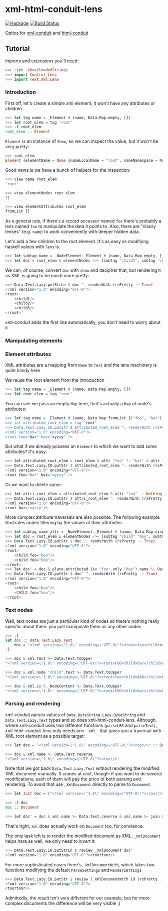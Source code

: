 xml-html-conduit-lens
=====================
[![Hackage](https://budueba.com/hackage/xml-html-conduit-lens)](https://hackage.haskell.org/package/xml-html-conduit-lens)
[![Build Status](https://secure.travis-ci.org/supki/xml-html-conduit-lens.png?branch=master)](https://travis-ci.org/supki/xml-html-conduit-lens)


Optics for [xml-conduit][0] and [html-conduit][1]

## Tutorial

Imports and extensions you'll need:

```haskell
>>> :set -XOverloadedStrings
>>> import Control.Lens
>>> import Text.Xml.Lens
```

### Introduction

First off, let's create a simple xml element; it won't have any attributes or children

```haskell
>>> let tag name = _Element # (name, Data.Map.empty, [])
>>> let root_elem = tag "root"
>>> :t root_elem
root_elem :: Element
```

`Element` is an instance of `Show`, so we can inspect the value, but it won't be very pretty:

```haskell
>>> root_elem
Element {elementName = Name {nameLocalName = "root", nameNamespace = Nothing, namePrefix = Nothing}, elementAttributes = fromList [], elementNodes = []}
```

Good news is we have a bunch of helpers for the inspection:

```haskell
>>> view name root_elem
"root"

>>> view elementNodes root_elem
[]

>>> view elementAttributes root_elem
fromList []
```

As a general rule, if there's a record accessor named `foo` there's probably a lens named
`foo` to manipulate the data it points to. Also, there are "classy lenses" (e.g. `name`)
to work conveniently with deeper hidden data.

Let's add a few children to the root element. It's as easy as modifying haskell values with
`lens` is.

```haskell
>>> let subtag name = _NodeElement._Element # (name, Data.Map.empty, [])
>>> let doc = root_elem & elementNodes <>~ [subtag "child1", subtag "child2", subtag "child3"]
```

We can, of course, convert `doc` with `show` and decipher that, but rendering it as XML is
going to be much more pretty:

```haskell
>>> Data.Text.Lazy.putStrLn $ doc ^. renderWith (rsPretty .~ True)
<?xml version="1.0" encoding="UTF-8"?>
<root>
    <child1/>
    <child2/>
    <child3/>
</root>
```

xml-conduit adds the first line automatically, you don't need to worry about it

### Manipulating elements

### Element attributes

XML attributes are a mapping from `Name` to `Text` and the lens machinery is quite handy here

We reuse the root element from the introduction

```haskell
>>> let tag name = _Element # (name, Data.Map.empty, [])
>>> let root_elem = tag "root"
```

You can see we pass an empty `Map` here, that's actually a `Map` of node's attributes:

```haskell
>>> let tag name = _Element # (name, Data.Map.fromList [("foo", "bar"), ("baz", "xyzzy))], [])
>>> let attributed_root_elem = tag "root"
>>> Data.Text.Lazy.IO.putStr $ attributed_root_elem ^. renderWith (rsPretty .~ True)
<?xml version="1.0" encoding="UTF-8"?>
<root foo="bar" baz="xyzzy" />
```

But what if we already possess an `Element` to which we want to add some attributes? It's easy:

```haskell
>>> let attributed_root_elem = root_elem & attr "foo" ?~ "bar" & attr "baz" ?~ "xyzzy"
>>> Data.Text.Lazy.IO.putStr $ attributed_root_elem ^. renderWith (rsPretty .~ True)
<?xml version="1.0" encoding="UTF-8"?>
<root foo="bar" baz="xyzzy" />
```

Or we want to delete some:

```haskell
>>> let attri_root_elem = attributed_root_elem & attr "foo" .~ Nothing
>>> Data.Text.Lazy.IO.putStr $ attri_root_elem ^. renderWith (rsPretty .~ True)
<?xml version="1.0" encoding="UTF-8"?>
<root baz="xyzzy"/>
```

More complex attribute traversals are also possible. The following example illustrates
nodes filtering by the values of their attributes:

```haskell
>>> let subtag name attr = _NodeElement._Element # (name, Data.Map.singleton "foo" attr, [])
>>> let doc = root_elem & elementNodes <>~ [subtag "child" "boo", subtag "child" "foo"]
>>> Data.Text.Lazy.IO.putStr $ doc ^. renderWith (rsPretty .~ True)
<?xml version="1.0" encoding="UTF-8"?>
<root>
    <child foo="boo"/>
    <child foo="hoo"/>
</root>
>>> let doc' = doc & plate.attributed (ix "foo".only "hoo").name %~ Data.Text.toUpper
>>> Data.Text.Lazy.IO.putStr $ doc' ^. renderWith (rsPretty .~ True)
<?xml version="1.0" encoding="UTF-8"?>
<root>
    <child foo="boo"/>
    <CHILD foo="hoo"/>
</root>
```

### Text nodes

Well, text nodes are just a particular kind of nodes so there's nothing really specific about them:
you just manipulate them as any other nodes

```haskell
>>> :{
let doc :: Data.Text.Lazy.Text
    doc = "<?xml version=\"1.0\" encoding=\"UTF-8\"?><root>foo<child>bar</child>baz</root>"
:}

>>> doc & xml.text %~ Data.Text.toUpper
"<?xml version=\"1.0\" encoding=\"UTF-8\"?><root>FOO<child>bar</child>BAZ</root>"

>>> doc & xml.node "child".text %~ Data.Text.toUpper
"<?xml version=\"1.0\" encoding=\"UTF-8\"?><root>foo<child>BAR</child>baz</root>"

>>> doc & xml.ix 0._NodeContent %~ Data.Text.toUpper
"<?xml version=\"1.0\" encoding=\"UTF-8\"?><root>FOO<child>bar</child>baz</root>"
```

### Parsing and rendering

xml-conduit parses values of `Data.ByteString.Lazy.ByteString` and `Data.Text.Lazy.Text`
types and so does xml-html-conduit-lens. Although, where xml-conduit uses two different
functions (`parseLBS` and `parseText`), xml-html-conduit-lens only needs one—`xml`—that gives you a traversal with XML root element as a possible target:

```haskell
>>> let doc = "<?xml version=\"1.0\" encoding=\"UTF-8\"?><root/>" :: Data.Text.Lazy.Text

>>> doc & xml.name %~ Data.Text.reverse
"<?xml version=\"1.0\" encoding=\"UTF-8\"?><toor/>"
```

Note that we got back `Data.Text.Lazy.Text` without rendering the modified XML document
manually. It comes at cost, though: if you want to do several modifications, each
of them will pay the price of both parsing and rendering. To avoid that use `_XmlDocument`
directly to parse to `Document`:

```haskell
>>> let Just doc = ("<?xml version=\"1.0\" encoding=\"UTF-8\"?><root/>" :: Data.Text.Lazy.Text) ^? _XmlDocument

>>> :t doc
doc :: Document

>>> let doc' = doc & xml.name %~ Data.Text.reverse & xml.name %~ join mappend
```

That's right, `xml` does actually work on `Document` too, for convience.

The only task left is to render the modified document as XML.  `_XmlDocument` helps here
as well, we only need to *invert* it:

```haskell
>>> Data.Text.Lazy.IO.putStrLn $ review _XmlDocument doc'
<?xml version="1.0" encoding="UTF-8"?><toortoor/>
```

For more sophisticated cases there's `_XmlDocumentWith`, which takes two functions
modifying the default `ParseSettings` and `RenderSettings`

```haskell
>>> Data.Text.Lazy.IO.putStr $ review (_XmlDocumentWith id (rsPretty .~ True)) doc'
<?xml version="1.0" encoding="UTF-8"?>
<toortoor/>
```

Admittedly, the result isn't very different for our example, but for more complex
documents the difference will be very visible ;)

  [0]: https://hackage.haskell.org/package/xml-conduit
  [1]: https://hackage.haskell.org/package/html-conduit
